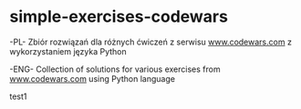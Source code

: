 # simple-exercises-codewars

-PL-
Zbiór rozwiązań dla różnych ćwiczeń z serwisu www.codewars.com z wykorzystaniem języka Python

-ENG-
Collection of solutions for various exercises from www.codewars.com using Python language

test1
